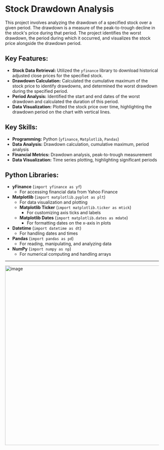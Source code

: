 # Stock Drawdown Analysis

This project involves analyzing the drawdown of a specified stock over a given period. The drawdown is a measure of the peak-to-trough decline in the stock's price during that period. The project identifies the worst drawdown, the period during which it occurred, and visualizes the stock price alongside the drawdown period.

## Key Features:
- **Stock Data Retrieval:** Utilized the `yfinance` library to download historical adjusted close prices for the specified stock.
- **Drawdown Calculation:** Calculated the cumulative maximum of the stock price to identify drawdowns, and determined the worst drawdown during the specified period.
- **Period Analysis:** Identified the start and end dates of the worst drawdown and calculated the duration of this period.
- **Data Visualization:** Plotted the stock price over time, highlighting the drawdown period on the chart with vertical lines.

## Key Skills:
- **Programming:** Python (`yfinance`, `Matplotlib`, `Pandas`)
- **Data Analysis:** Drawdown calculation, cumulative maximum, period analysis
- **Financial Metrics:** Drawdown analysis, peak-to-trough measurement
- **Data Visualization:** Time series plotting, highlighting significant periods

## Python Libraries:
- **yFinance** (`import yfinance as yf`)
  - For accessing financial data from Yahoo Finance
- **Matplotlib** (`import matplotlib.pyplot as plt`)
  - For data visualization and plotting
  - **Matplotlib Ticker** (`import matplotlib.ticker as mtick`)
    - For customizing axis ticks and labels
  - **Matplotlib Dates** (`import matplotlib.dates as mdate`)
    - For formatting dates on the x-axis in plots
- **Datetime** (`import datetime as dt`)
  - For handling dates and times
- **Pandas** (`import pandas as pd`)
  - For reading, manipulating, and analyzing data
- **NumPy** (`import numpy as np`)
  - For numerical computing and handling arrays

-------------------

<img width="589" alt="image" src="https://github.com/user-attachments/assets/b1a67e28-4f6f-42ad-9aa9-7c485a89bbd2">
